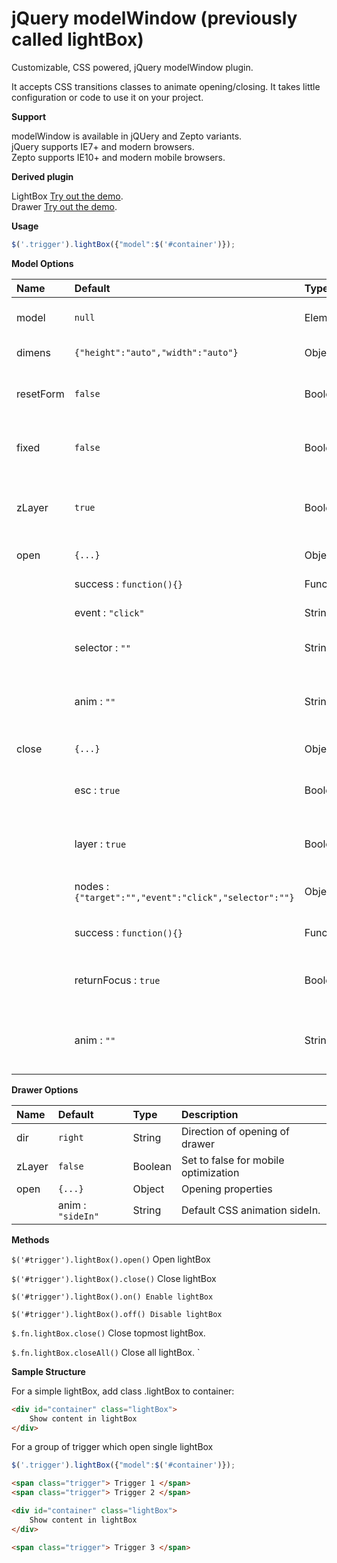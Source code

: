 jQuery modelWindow (previously called lightBox)
================

Customizable, CSS powered, jQuery modelWindow plugin.

It accepts CSS transitions classes to animate opening/closing. It takes little configuration or code to use it on your project. 

**Support**  

modelWindow is available in jQUery and Zepto variants.  
jQuery supports IE7+ and modern browsers.  
Zepto supports  IE10+ and modern mobile browsers.  

**Derived plugin**  

LightBox [Try out the demo](https://jsfiddle.net/ankit90_anand/75jx05xq/embedded/result/).  
Drawer  [Try out the demo](http://jsfiddle.net/ankit90_anand/jqkj0L8g/embedded/result/).

**Usage**

```javascript
$('.trigger').lightBox({"model":$('#container')});
```

**Model Options**

Name             | Default                       | Type              | Description
:----------------|:----------------------------- |:----------------- |:-----------
model            | `null`                        | Element | Node to be opened as lightBox               
dimens           | `{"height":"auto","width":"auto"}`| Object  | Dimensions of lightBox                  
resetForm        | `false`                       | Boolean | Reset FORM inside lightBox at open & close
fixed            | `false`                       | Boolean | Position lightbox as absolute or fixed.
zLayer           | `true`                        | Boolean | Change zIndex of black layer on opening new modelWindow
open             | `{...}`                       | Object  | Opening properties 
                 |  success  : `function(){}`    | Function | Open success callback
                 |  event    : `"click"`         | String   | Open trigger event.
                 |  selector : `""`              | String   | Selector for target delegation.
                 |  anim     : `""`              | String   | CSS animation class added on lightbox at open.
close            | `{...}`                       | Object   | Closing properties                 
                 |  esc      : `true`            | Boolean  | Close lightBox on escape key press.
                 | layer     : `true`            | Boolean  | Close lightBox on background layer click.
                 | nodes     : `{"target":"","event":"click","selector":""}`| Object  | Define nodes to close lightBox.
                 |  success  : `function(){}`    | Function  | Close success callback.
                 |  returnFocus : `true`         | Boolean  | Return focus to trigger element on close.
                 |  anim     : `""`              | String  | CSS animation class added on lightbox at close.

**Drawer Options**

Name             | Default                       | Type              | Description
:----------------|:----------------------------- |:----------------- |:-----------
dir              | `right`                       | String  | Direction of opening of drawer               
zLayer           | `false`                       | Boolean | Set to false for mobile optimization
open             | `{...}`                       | Object  | Opening properties 
                 |  anim     : `"sideIn"`        | String  | Default CSS animation sideIn.

                  
**Methods**

`$('#trigger').lightBox().open()` Open lightBox

`$('#trigger').lightBox().close()` Close lightBox

`$('#trigger').lightBox().on() Enable lightBox`

`$('#trigger').lightBox().off() Disable lightBox`

`$.fn.lightBox.close()` Close topmost lightBox.

`$.fn.lightBox.closeAll()` Close all lightBox.
`

**Sample Structure**

For a simple lightBox, add class .lightBox to container:

```html
<div id="container" class="lightBox">
    Show content in lightBox
</div>
```

For a group of trigger which open single lightBox

```javascript
$('.trigger').lightBox({"model":$('#container')});
```

```html
<span class="trigger"> Trigger 1 </span>
<span class="trigger"> Trigger 2 </span>

<div id="container" class="lightBox">
    Show content in lightBox
</div>

<span class="trigger"> Trigger 3 </span>
```
